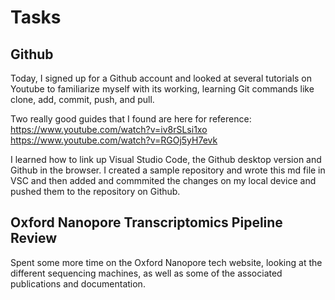 # Tasks

## Github
Today, I signed up for a Github account and looked at several tutorials on Youtube to familiarize myself with its working, learning Git commands like clone, add, commit, push, and pull.

Two really good guides that I found are here for reference:
https://www.youtube.com/watch?v=iv8rSLsi1xo
https://www.youtube.com/watch?v=RGOj5yH7evk

I learned how to link up Visual Studio Code, the Github desktop version and Github in the browser. I created a sample repository and wrote this md file in VSC and then added and commmited the changes on my local device and pushed them to the repository on Github.

## Oxford Nanopore Transcriptomics Pipeline Review 
Spent some more time on the Oxford Nanopore tech website, looking at the different sequencing machines, as well as some of the associated publications and documentation. 